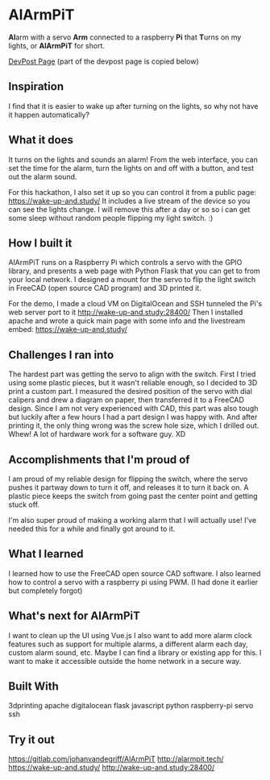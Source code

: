 # AlArmPiT
**Al**arm with a servo **Arm** connected to a raspberry **Pi** that **T**urns on my lights, or **AlArmPiT** for short.

[DevPost Page](https://devpost.com/software/alarmpit) (part of the devpost page is copied below)

## Inspiration
I find that it is easier to wake up after turning on the lights, so why not have it happen automatically?

## What it does
It turns on the lights and sounds an alarm! From the web interface, you can set the time for the alarm, turn the lights on and off with a button, and test out the alarm sound.

For this hackathon, I also set it up so you can control it from a public page: https://wake-up-and.study/ It includes a live stream of the device so you can see the lights change. I will remove this after a day or so so i can get some sleep without random people flipping my light switch. :)

## How I built it
AlArmPiT runs on a Raspberry Pi which controls a servo with the GPIO library, and presents a web page with Python Flask that you can get to from your local network. I designed a mount for the servo to flip the light switch in FreeCAD (open source CAD program) and 3D printed it.

For the demo, I made a cloud VM on DigitalOcean and SSH tunneled the Pi's web server port to it http://wake-up-and.study:28400/ Then I installed apache and wrote a quick main page with some info and the livestream embed: https://wake-up-and.study/

## Challenges I ran into
The hardest part was getting the servo to align with the switch. First I tried using some plastic pieces, but it wasn't reliable enough, so I decided to 3D print a custom part. I measured the desired position of the servo with dial calipers and drew a diagram on paper, then transferred it to a FreeCAD design. Since I am not very experienced with CAD, this part was also tough but luckily after a few hours I had a part design I was happy with. And after printing it, the only thing wrong was the screw hole size, which I drilled out. Whew! A lot of hardware work for a software guy. XD

## Accomplishments that I'm proud of
I am proud of my reliable design for flipping the switch, where the servo pushes it partway down to turn it off, and releases it to turn it back on. A plastic piece keeps the switch from going past the center point and getting stuck off.

I'm also super proud of making a working alarm that I will actually use! I've needed this for a while and finally got around to it.

## What I learned
I learned how to use the FreeCAD open source CAD software.
I also learned how to control a servo with a raspberry pi using PWM. (I had done it earlier but completely forgot)

## What's next for AlArmPiT
I want to clean up the UI using Vue.js
I also want to add more alarm clock features such as support for multiple alarms, a different alarm each day, custom alarm sound, etc. Maybe I can find a library or existing app for this.
I want to make it accessible outside the home network in a secure way.

## Built With
3dprinting apache digitalocean flask javascript python raspberry-pi servo ssh

## Try it out
https://gitlab.com/johanvandegriff/AlArmPiT
http://alarmpit.tech/
https://wake-up-and.study/
http://wake-up-and.study:28400/
